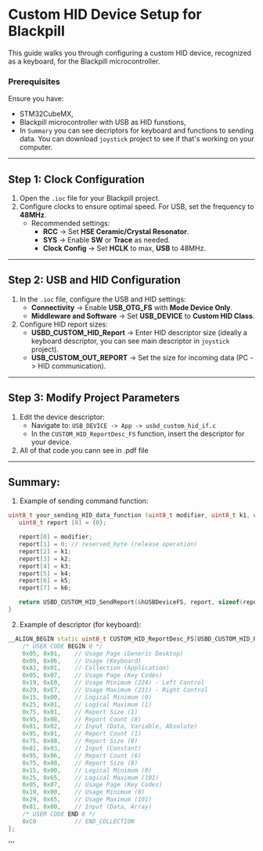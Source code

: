 # Custom HID Device Setup for Blackpill

This guide walks you through configuring a custom HID device, recognized as a keyboard, for the Blackpill microcontroller.

### Prerequisites

Ensure you have:
- STM32CubeMX,
- Blackpill microcontroller with USB as HID funstions,
- In `Summary` you can see decriptors for keyboard and functions to sending data. You can download `joystick` project to see if that's working on your computer.

---

## Step 1: Clock Configuration

1. Open the `.ioc` file for your Blackpill project.
2. Configure clocks to ensure optimal speed. For USB, set the frequency to **48MHz**.
   - Recommended settings:
     - **RCC** -> Set **HSE Ceramic/Crystal Resonator**.
     - **SYS** -> Enable **SW** or **Trace** as needed.
     - **Clock Config** -> Set **HCLK** to max, **USB** to 48MHz.

---

## Step 2: USB and HID Configuration

1. In the `.ioc` file, configure the USB and HID settings:
   - **Connectivity** -> Enable **USB_OTG_FS** with **Mode Device Only**.
   - **Middleware and Software** -> Set **USB_DEVICE** to **Custom HID Class**.
2. Configure HID report sizes:
   - **USBD_CUSTOM_HID_Report** -> Enter HID descriptor size (ideally a keyboard descriptor, you can see main descriptor in `joystick` project).
   - **USB_CUSTOM_OUT_REPORT** -> Set the size for incoming data (PC -> HID communication).

---

## Step 3: Modify Project Parameters

1. Edit the device descriptor:
   - Navigate to: `USB_DEVICE -> App -> usbd_custom_hid_if.c`
   - In the `CUSTOM_HID_ReportDesc_FS` function, insert the descriptor for your device.
2. All of that code you cann see in .pdf file

---

## Summary:

1. Example of sending command function:

```c++ 
uint8_t your_sending_HID_data_function (uint8_t modifier, uint8_t k1, uint8_t k2, uint8_t k3, uint8_t k4, uint8_t k5, uint8_t k6){
   uint8_t report [8] = {0};

   report[0] = modifier;
   report[1] = 0; // reserved_byte (release operation)
   report[2] = k1;
   report[3] = k2;
   report[4] = k3;
   report[5] = k4;
   report[6] = k5;
   report[7] = k6;

   return USBD_CUSTOM_HID_SendReport(&hUSBDeviceFS, report, sizeof(report));
}
```

2. Example of descriptor (for keyboard):

```c++
__ALIGN_BEGIN static uint8_t CUSTOM_HID_ReportDesc_FS[USBD_CUSTOM_HID_REPORT_DESC_SIZE] __ALIGN_END = {
    /* USER CODE BEGIN 0 */
    0x05, 0x01,    // Usage Page (Generic Desktop)
    0x09, 0x06,    // Usage (Keyboard)
    0xA1, 0x01,    // Collection (Application)
    0x05, 0x07,    // Usage Page (Key Codes)
    0x19, 0xE0,    // Usage Minimum (224) - Left Control
    0x29, 0xE7,    // Usage Maximum (231) - Right Control
    0x15, 0x00,    // Logical Minimum (0)
    0x25, 0x01,    // Logical Maximum (1)
    0x75, 0x01,    // Report Size (1)
    0x95, 0x08,    // Report Count (8)
    0x81, 0x02,    // Input (Data, Variable, Absolute)
    0x95, 0x01,    // Report Count (1)
    0x75, 0x08,    // Report Size (8)
    0x81, 0x03,    // Input (Constant)
    0x95, 0x06,    // Report Count (6)
    0x75, 0x08,    // Report Size (8)
    0x15, 0x00,    // Logical Minimum (0)
    0x25, 0x65,    // Logical Maximum (101)
    0x05, 0x07,    // Usage Page (Key Codes)
    0x19, 0x00,    // Usage Minimum (0)
    0x29, 0x65,    // Usage Maximum (101)
    0x81, 0x00,    // Input (Data, Array)
    /* USER CODE END 0 */
    0xC0           // END_COLLECTION
};
```

'''